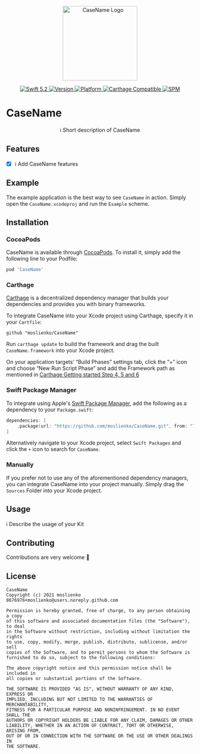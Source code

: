 <p align="center">
   <img width="200" src="https://raw.githubusercontent.com/SvenTiigi/SwiftKit/gh-pages/readMeAssets/SwiftKitLogo.png" alt="CaseName Logo">
</p>

<p align="center">
   <a href="https://developer.apple.com/swift/">
      <img src="https://img.shields.io/badge/Swift-5.2-orange.svg?style=flat" alt="Swift 5.2">
   </a>
   <a href="http://cocoapods.org/pods/CaseName">
      <img src="https://img.shields.io/cocoapods/v/CaseName.svg?style=flat" alt="Version">
   </a>
   <a href="http://cocoapods.org/pods/CaseName">
      <img src="https://img.shields.io/cocoapods/p/CaseName.svg?style=flat" alt="Platform">
   </a>
   <a href="https://github.com/Carthage/Carthage">
      <img src="https://img.shields.io/badge/Carthage-compatible-4BC51D.svg?style=flat" alt="Carthage Compatible">
   </a>
   <a href="https://github.com/apple/swift-package-manager">
      <img src="https://img.shields.io/badge/Swift%20Package%20Manager-compatible-brightgreen.svg" alt="SPM">
   </a>
</p>

# CaseName

<p align="center">
ℹ️ Short description of CaseName
</p>

## Features

- [x] ℹ️ Add CaseName features

## Example

The example application is the best way to see `CaseName` in action. Simply open the `CaseName.xcodeproj` and run the `Example` scheme.

## Installation

### CocoaPods

CaseName is available through [CocoaPods](http://cocoapods.org). To install
it, simply add the following line to your Podfile:

```bash
pod 'CaseName'
```

### Carthage

[Carthage](https://github.com/Carthage/Carthage) is a decentralized dependency manager that builds your dependencies and provides you with binary frameworks.

To integrate CaseName into your Xcode project using Carthage, specify it in your `Cartfile`:

```ogdl
github "moslienko/CaseName"
```

Run `carthage update` to build the framework and drag the built `CaseName.framework` into your Xcode project. 

On your application targets’ “Build Phases” settings tab, click the “+” icon and choose “New Run Script Phase” and add the Framework path as mentioned in [Carthage Getting started Step 4, 5 and 6](https://github.com/Carthage/Carthage/blob/master/README.md#if-youre-building-for-ios-tvos-or-watchos)

### Swift Package Manager

To integrate using Apple's [Swift Package Manager](https://swift.org/package-manager/), add the following as a dependency to your `Package.swift`:

```swift
dependencies: [
    .package(url: "https://github.com/moslienko/CaseName.git", from: "1.0.0")
]
```

Alternatively navigate to your Xcode project, select `Swift Packages` and click the `+` icon to search for `CaseName`.

### Manually

If you prefer not to use any of the aforementioned dependency managers, you can integrate CaseName into your project manually. Simply drag the `Sources` Folder into your Xcode project.

## Usage

ℹ️ Describe the usage of your Kit

## Contributing
Contributions are very welcome 🙌

## License

```
CaseName
Copyright (c) 2021 moslienko 8676976+moslienko@users.noreply.github.com

Permission is hereby granted, free of charge, to any person obtaining a copy
of this software and associated documentation files (the "Software"), to deal
in the Software without restriction, including without limitation the rights
to use, copy, modify, merge, publish, distribute, sublicense, and/or sell
copies of the Software, and to permit persons to whom the Software is
furnished to do so, subject to the following conditions:

The above copyright notice and this permission notice shall be included in
all copies or substantial portions of the Software.

THE SOFTWARE IS PROVIDED "AS IS", WITHOUT WARRANTY OF ANY KIND, EXPRESS OR
IMPLIED, INCLUDING BUT NOT LIMITED TO THE WARRANTIES OF MERCHANTABILITY,
FITNESS FOR A PARTICULAR PURPOSE AND NONINFRINGEMENT. IN NO EVENT SHALL THE
AUTHORS OR COPYRIGHT HOLDERS BE LIABLE FOR ANY CLAIM, DAMAGES OR OTHER
LIABILITY, WHETHER IN AN ACTION OF CONTRACT, TORT OR OTHERWISE, ARISING FROM,
OUT OF OR IN CONNECTION WITH THE SOFTWARE OR THE USE OR OTHER DEALINGS IN
THE SOFTWARE.
```
